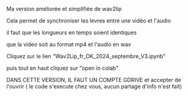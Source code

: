 Ma version améliorée et simplifiée de wav2lip

Cela permet de synchroniser les levres entre une vidéo et l'audio

il faut que les longueurs en temps soient identiques

que la video soit au format mp4 et l'audio en wav


Cliquez sur le lien "Wav2Lip_fr_OK_2024_septembre_V3.ipynb"

puis tout en haut cliquez sur "open in colab"

DANS CETTE VERSION, IL FAUT UN COMPTE GDRIVE et accepter de l'ouvrir ( le code s'execute chez vous, aucun partage d'info n'est fait)


